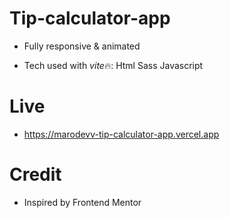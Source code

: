 # Tip-calculator-app

- Fully responsive & animated

- Tech used with *vite*🔥:
  Html
  Sass
  Javascript

# Live

- https://marodevv-tip-calculator-app.vercel.app

# Credit

- Inspired by Frontend Mentor
